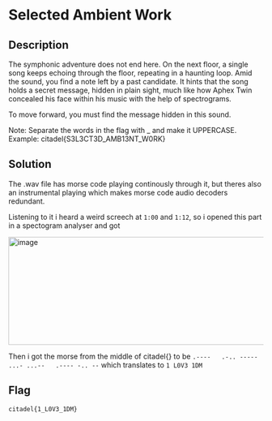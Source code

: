 # Selected Ambient Work

## Description

The symphonic adventure does not end here. On the next floor, a single song keeps echoing through the floor, repeating in a haunting loop. Amid the sound, you find a note left by a past candidate. It hints that the song holds a secret message, hidden in plain sight, much like how Aphex Twin concealed his face within his music with the help of spectrograms.

To move forward, you must find the message hidden in this sound.

Note: Separate the words in the flag with _ and make it UPPERCASE. Example: citadel{S3L3CT3D_AMB13NT_W0RK}

## Solution

The .wav file has morse code playing continously through it, but theres also an instrumental playing which makes morse code audio decoders redundant.

Listening to it i heard a weird screech at `1:00` and `1:12`, so i opened this part in a spectogram analyser and got

<img width="517" height="213" alt="image" src="https://github.com/user-attachments/assets/6c6403e7-8fc8-4e52-8027-bea2807c4e8d" />


Then i got the morse from the middle of citadel{} to be `.----   .-.. ----- ...- ...--   .---- -.. --` which translates to `1 L0V3 1DM`

## Flag
`citadel{1_L0V3_1DM}`
